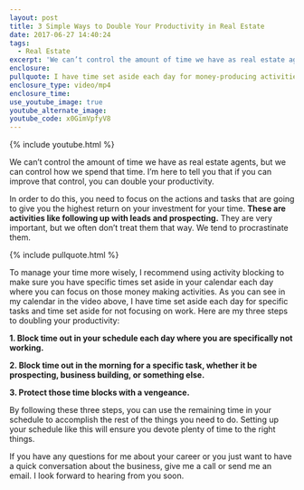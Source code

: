 ```yaml
---
layout: post
title: 3 Simple Ways to Double Your Productivity in Real Estate
date: 2017-06-27 14:40:24
tags:
  - Real Estate
excerpt: 'We can’t control the amount of time we have as real estate agents, but we can control how we spend that time. I’m here to tell you that if you can improve that control, you can double your productivity.'
enclosure:
pullquote: I have time set aside each day for money-producing activities.
enclosure_type: video/mp4
enclosure_time:
use_youtube_image: true
youtube_alternate_image:
youtube_code: x0GimVpfyV8
---
```



{% include youtube.html %}

We can’t control the amount of time we have as real estate agents, but we can control how we spend that time. I’m here to tell you that if you can improve that control, you can double your productivity.

In order to do this, you need to focus on the actions and tasks that are going to give you the highest return on your investment for your time. **These are activities like following up with leads and prospecting.** They are very important, but we often don’t treat them that way. We tend to procrastinate them.

{% include pullquote.html %}

To manage your time more wisely, I recommend using activity blocking to make sure you have specific times set aside in your calendar each day where you can focus on those money making activities. As you can see in my calendar in the video above, I have time set aside each day for specific tasks and time set aside for not focusing on work. Here are my three steps to doubling your productivity:

**1. Block time out in your schedule each day where you are specifically not working.**

**2. Block time out in the morning for a specific task, whether it be prospecting, business building, or something else.**

**3. Protect those time blocks with a vengeance.**

By following these three steps, you can use the remaining time in your schedule to accomplish the rest of the things you need to do. Setting up your schedule like this will ensure you devote plenty of time to the right things.

If you have any questions for me about your career or you just want to have a quick conversation about the business, give me a call or send me an email. I look forward to hearing from you soon.